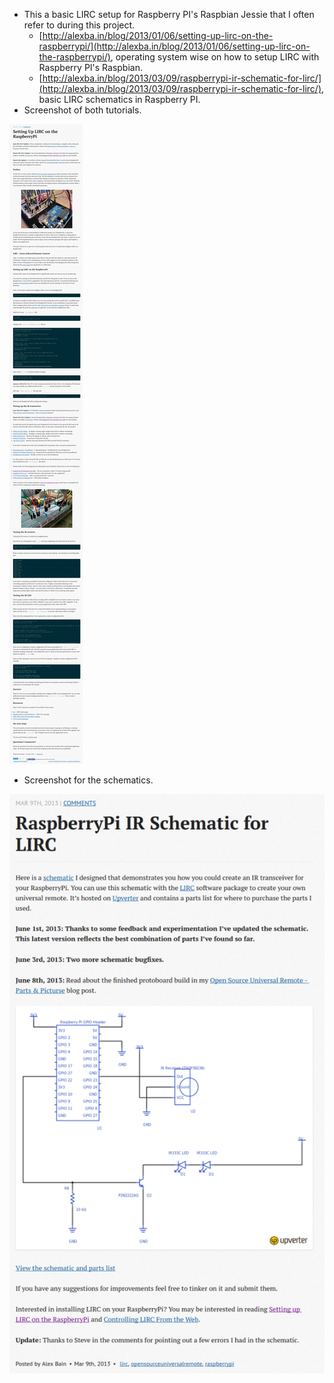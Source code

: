 * This a basic LIRC setup for Raspberry PI's Raspbian Jessie that I often refer to during this project.
    * [http://alexba.in/blog/2013/01/06/setting-up-lirc-on-the-raspberrypi/](http://alexba.in/blog/2013/01/06/setting-up-lirc-on-the-raspberrypi/), operating system wise on how to setup LIRC with Raspberry PI's Raspbian.
    * [http://alexba.in/blog/2013/03/09/raspberrypi-ir-schematic-for-lirc/](http://alexba.in/blog/2013/03/09/raspberrypi-ir-schematic-for-lirc/), basic LIRC schematics in Raspberry PI.
* Screenshot of both tutorials.

![./20170110-1401-cet-basic-lirc-setup-1.png](./20170110-1401-cet-basic-lirc-setup-1.png)

* Screenshot for the schematics.

![./20170110-1401-cet-basic-lirc-setup-2.png](./20170110-1401-cet-basic-lirc-setup-2.png)